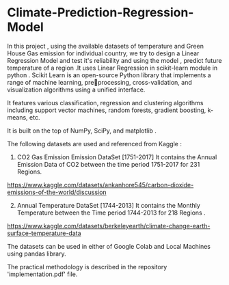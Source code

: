 # Climate-Prediction-Regression-Model
In this project , using the available datasets of temperature and Green House Gas emission for individual country, we try to design a Linear Regression Model and test it's reliability and using the model , predict future temperature of a region .It uses Linear Regression in scikit-learn module in python .
Scikit Learn is an open-source Python library that implements a range of machine learning, preprocessing, cross-validation, and visualization 
algorithms using a unified interface.

It features various classification, regression and clustering algorithms including support vector 
machines, random forests, gradient boosting, k-means, etc.

It is built on the top of NumPy, SciPy, and matplotlib . 

The following datasets are used and referenced from Kaggle :

1. CO2 Gas Emission Emission DataSet [1751-2017] 
It contains the Annual Emission Data of CO2 between the time period 1751-2017 for 231 Regions.

https://www.kaggle.com/datasets/ankanhore545/carbon-dioxide-emissions-of-the-world/discussion

2. Annual Temperature DataSet [1744-2013]
It contains the Monthly Temperature between the Time period 1744-2013 for 218 Regions .

https://www.kaggle.com/datasets/berkeleyearth/climate-change-earth-surface-temperature-data

The datasets can be used in either of Google Colab and Local Machines using pandas library.

The practical methodology is described in the repository 'implementation.pdf' file. 


